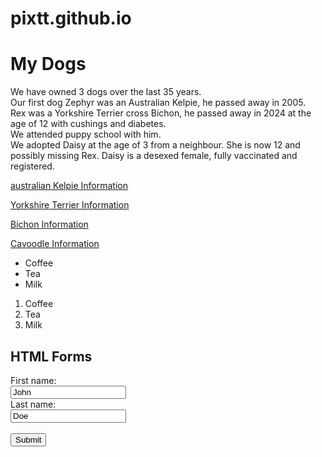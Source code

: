 # pixtt.github.io
<!DOCTYPE html>


<h1>My Dogs</h1>
<p>We have owned 3 dogs over the last 35 years. <br> Our first dog Zephyr was an Australian Kelpie, he passed away in 2005. <br> Rex was a Yorkshire Terrier cross Bichon, he passed away in 2024 at the age of 12 with cushings and diabetes. <br> We attended puppy school with him. <br> We adopted Daisy at the age of 3 from a neighbour.  She is now 12 and possibly missing Rex.  Daisy is a desexed female, fully vaccinated and registered.  </p>
<p>
<a href="https://en.wikipedia.org/wiki/Australian_Kelpie/">australian Kelpie Information</a>
<p>

<a href="https://en.wikipedia.org/wiki/Yorkshire_Terrier/">Yorkshire Terrier Information</a>
<p>
<a href="https://en.wikipedia.org/wiki/Bichon/">Bichon Information</a>
<p>
<a href="https://en.wikipedia.org/wiki/Cavapoo/">Cavoodle Information</a>
<p>


<!-- CODING FOR LISTS -->

<ul>
  <li>Coffee</li>
  <li>Tea</li>
  <li>Milk</li>
</ul>

<ol>
  <li>Coffee</li>
  <li>Tea</li>
  <li>Milk</li>
</ol>


<!-- FILL IN THE BOX -->


<h2>HTML Forms</h2>

<form action="/action_page.php">
  <label for="fname">First name:</label><br>
  <input type="text" id="fname" name="fname" value="John"><br>
  <label for="lname">Last name:</label><br>
  <input type="text" id="lname" name="lname" value="Doe"><br><br>
  <input type="submit" value="Submit">
</form> 



<!-- INSERT IMAGE WITH A SPECIFIC SIZE —>
<!-- LOOK AT CSS TAB ON W3SCHOOLS FOR MORE CSS IMAGE formats ie shapes–>


<p><img src="smiley.gif" alt="Smiley face" style="float:right;width:42px;height:42px;">
The image will float to the right of the text.</p>


</body>
</html>
